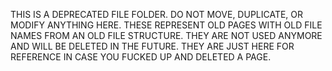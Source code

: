 THIS IS A DEPRECATED FILE FOLDER. DO NOT MOVE, DUPLICATE, OR MODIFY ANYTHING HERE. THESE REPRESENT OLD PAGES WITH OLD FILE NAMES FROM AN OLD FILE STRUCTURE. THEY ARE NOT USED ANYMORE AND WILL BE DELETED IN THE FUTURE. THEY ARE JUST HERE FOR REFERENCE IN CASE YOU FUCKED UP AND DELETED A PAGE.
